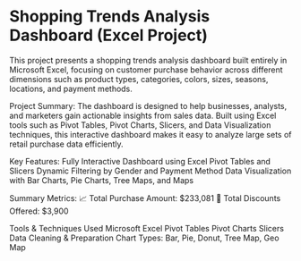 # Shopping Trends Analysis Dashboard (Excel Project)
This project presents a shopping trends analysis dashboard built entirely in Microsoft Excel, focusing on customer purchase behavior across different dimensions such as product types, categories, colors, sizes, seasons, locations, and payment methods.

Project Summary:
The dashboard is designed to help businesses, analysts, and marketers gain actionable insights from sales data. Built using Excel tools such as Pivot Tables, Pivot Charts, Slicers, and Data Visualization techniques, this interactive dashboard makes it easy to analyze large sets of retail purchase data efficiently.

Key Features:
Fully Interactive Dashboard using Excel Pivot Tables and Slicers
Dynamic Filtering by Gender and Payment Method
Data Visualization with Bar Charts, Pie Charts, Tree Maps, and Maps

Summary Metrics:
📈 Total Purchase Amount: $233,081
💸 Total Discounts Offered: $3,900

Tools & Techniques Used
Microsoft Excel
Pivot Tables
Pivot Charts
Slicers
Data Cleaning & Preparation
Chart Types: Bar, Pie, Donut, Tree Map, Geo Map

